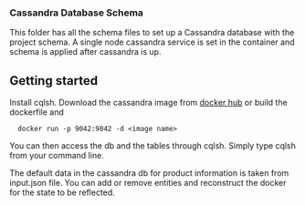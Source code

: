 ### Cassandra Database Schema

This folder has all the schema files to set up a Cassandra database with the project schema. A single node cassandra service is set in the container and schema is applied after cassandra is up. 

## Getting started

Install cqlsh. Download the cassandra image from [docker hub](https://cloud.docker.com/repository/docker/thiyageshv/product-scraping) or build the dockerfile and 
 ``` 
   docker run -p 9042:9042 -d <image name>
 ```
You can then access the db and the tables through cqlsh. Simply type cqlsh from your command line. 

The default data in the cassandra db for product information is taken from input.json file. You can add or remove entities and reconstruct the docker for the state to be reflected.   
